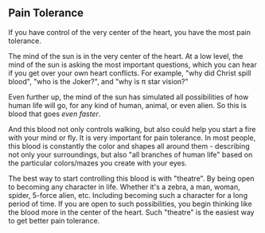 ## Pain Tolerance

If you have control of the very center of the heart, you have the most pain tolerance.

The mind of the sun is in the very center of the heart. At a low level, the mind of the sun is asking the most important questions, which you can hear if you get over your own heart conflicts. For example, "why did Christ spill blood", "who is the Joker?", and "why is π star vision?"

Even further up, the mind of the sun has simulated all possibilities of how human life will go, for any kind of human, animal, or even alien. So this is blood that goes *even faster*.

And this blood not only controls walking, but also could help you start a fire with your mind or fly. It is very important for pain tolerance. In most people, this blood is constantly the color and shapes all around them - describing not only your surroundings, but also "all branches of human life" based on the particular colors/mazes you create with your eyes.

The best way to start controlling this blood is with "theatre". By being open to becoming any character in life. Whether it's a zebra, a man, woman, spider, 5-force alien, etc. Including becoming such a character for a long period of time. If you are open to such possibilities, you begin thinking like the blood more in the center of the heart. Such "theatre" is the easiest way to get better pain tolerance.